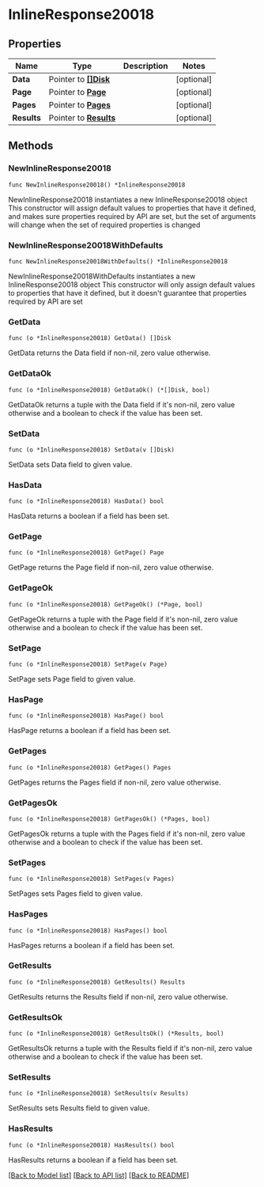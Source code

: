 # InlineResponse20018

## Properties

Name | Type | Description | Notes
------------ | ------------- | ------------- | -------------
**Data** | Pointer to [**[]Disk**](Disk.md) |  | [optional] 
**Page** | Pointer to [**Page**](Page.md) |  | [optional] 
**Pages** | Pointer to [**Pages**](Pages.md) |  | [optional] 
**Results** | Pointer to [**Results**](Results.md) |  | [optional] 

## Methods

### NewInlineResponse20018

`func NewInlineResponse20018() *InlineResponse20018`

NewInlineResponse20018 instantiates a new InlineResponse20018 object
This constructor will assign default values to properties that have it defined,
and makes sure properties required by API are set, but the set of arguments
will change when the set of required properties is changed

### NewInlineResponse20018WithDefaults

`func NewInlineResponse20018WithDefaults() *InlineResponse20018`

NewInlineResponse20018WithDefaults instantiates a new InlineResponse20018 object
This constructor will only assign default values to properties that have it defined,
but it doesn't guarantee that properties required by API are set

### GetData

`func (o *InlineResponse20018) GetData() []Disk`

GetData returns the Data field if non-nil, zero value otherwise.

### GetDataOk

`func (o *InlineResponse20018) GetDataOk() (*[]Disk, bool)`

GetDataOk returns a tuple with the Data field if it's non-nil, zero value otherwise
and a boolean to check if the value has been set.

### SetData

`func (o *InlineResponse20018) SetData(v []Disk)`

SetData sets Data field to given value.

### HasData

`func (o *InlineResponse20018) HasData() bool`

HasData returns a boolean if a field has been set.

### GetPage

`func (o *InlineResponse20018) GetPage() Page`

GetPage returns the Page field if non-nil, zero value otherwise.

### GetPageOk

`func (o *InlineResponse20018) GetPageOk() (*Page, bool)`

GetPageOk returns a tuple with the Page field if it's non-nil, zero value otherwise
and a boolean to check if the value has been set.

### SetPage

`func (o *InlineResponse20018) SetPage(v Page)`

SetPage sets Page field to given value.

### HasPage

`func (o *InlineResponse20018) HasPage() bool`

HasPage returns a boolean if a field has been set.

### GetPages

`func (o *InlineResponse20018) GetPages() Pages`

GetPages returns the Pages field if non-nil, zero value otherwise.

### GetPagesOk

`func (o *InlineResponse20018) GetPagesOk() (*Pages, bool)`

GetPagesOk returns a tuple with the Pages field if it's non-nil, zero value otherwise
and a boolean to check if the value has been set.

### SetPages

`func (o *InlineResponse20018) SetPages(v Pages)`

SetPages sets Pages field to given value.

### HasPages

`func (o *InlineResponse20018) HasPages() bool`

HasPages returns a boolean if a field has been set.

### GetResults

`func (o *InlineResponse20018) GetResults() Results`

GetResults returns the Results field if non-nil, zero value otherwise.

### GetResultsOk

`func (o *InlineResponse20018) GetResultsOk() (*Results, bool)`

GetResultsOk returns a tuple with the Results field if it's non-nil, zero value otherwise
and a boolean to check if the value has been set.

### SetResults

`func (o *InlineResponse20018) SetResults(v Results)`

SetResults sets Results field to given value.

### HasResults

`func (o *InlineResponse20018) HasResults() bool`

HasResults returns a boolean if a field has been set.


[[Back to Model list]](../README.md#documentation-for-models) [[Back to API list]](../README.md#documentation-for-api-endpoints) [[Back to README]](../README.md)


